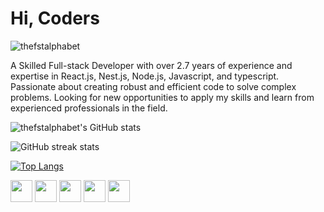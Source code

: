 
# Hi, Coders

<p align="left"> <img src="https://komarev.com/ghpvc/?username=thefstalphabet&label=Profile%20views&color=0e75b6&style=flat" alt="thefstalphabet" /> </p>

A Skilled Full-stack Developer with over 2.7 years of experience and expertise in React.js, Nest.js, Node.js, Javascript, and typescript. Passionate about creating robust and efficient code to solve complex problems. Looking for new opportunities to apply my skills and learn from experienced professionals in the field.

![thefstalphabet's GitHub stats](https://github-readme-stats.vercel.app/api?username=thefstalphabet&show_icons=true&theme=radical)

![GitHub streak stats](https://github-readme-streak-stats.herokuapp.com/?user=thefstalphabet&theme=radical) 

[![Top Langs](https://github-readme-stats.vercel.app/api/top-langs/?username=thefstalphabet&layout=compact&theme=radical)](https://github.com/thefstalphabet/github-readme-stats)

<!-- socials -->
<a href="https://www.instagram.com/?hl=en"><img width="35px" src="https://user-images.githubusercontent.com/69709410/157648556-e51d7b27-0645-4692-8d30-931e54ce6431.png"/></a>
  <a href="https://www.facebook.com/people/Akash-Patel/100015248345332"><img width="35px" src="https://user-images.githubusercontent.com/69709410/157648577-35f6ecec-f4d7-4015-9dcc-399400173bf4.png"/></a>
  <a href="https://twitter.com/thefstalphabet"><img width="35px" src="https://user-images.githubusercontent.com/69709410/157648590-a5dbe021-aaf4-41b9-ab35-3d963ed54298.png"/></a>
  <a href="https://www.linkedin.com/in/thefstalphabet"><img width="35px" src="https://user-images.githubusercontent.com/69709410/157648594-ec89976b-46b7-4336-a60e-86e1726b0dac.png"/></a>
  <a href="https://discord.com/channels/841296370438373388"><img width="35px" src="https://user-images.githubusercontent.com/69709410/157648602-425ed27b-d699-4514-b43c-1fe48397509d.png"/></a>
